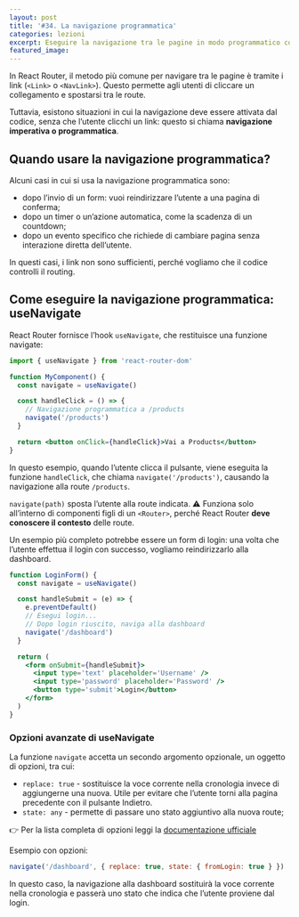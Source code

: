 ```yaml
---
layout: post
title: '#34. La navigazione programmatica'
categories: lezioni
excerpt: Eseguire la navigazione tra le pagine in modo programmatico con React Router
featured_image:
---
```


In React Router, il metodo più comune per navigare tra le pagine è tramite i link (`<Link>` o `<NavLink>`). Questo permette agli utenti di cliccare un collegamento e spostarsi tra le route.

Tuttavia, esistono situazioni in cui la navigazione deve essere attivata dal codice, senza che l’utente clicchi un link: questo si chiama **navigazione imperativa o programmatica**.

## Quando usare la navigazione programmatica?

Alcuni casi in cui si usa la navigazione programmatica sono:

- dopo l’invio di un form: vuoi reindirizzare l’utente a una pagina di conferma;
- dopo un timer o un’azione automatica, come la scadenza di un countdown;
- dopo un evento specifico che richiede di cambiare pagina senza interazione diretta dell’utente.

In questi casi, i link non sono sufficienti, perché vogliamo che il codice controlli il routing.

## Come eseguire la navigazione programmatica: useNavigate

React Router fornisce l’hook `useNavigate`, che restituisce una funzione navigate:

```jsx
import { useNavigate } from 'react-router-dom'

function MyComponent() {
  const navigate = useNavigate()

  const handleClick = () => {
    // Navigazione programmatica a /products
    navigate('/products')
  }

  return <button onClick={handleClick}>Vai a Products</button>
}
```

In questo esempio, quando l’utente clicca il pulsante, viene eseguita la funzione `handleClick`, che chiama `navigate('/products')`, causando la navigazione alla route `/products`.

`navigate(path)` sposta l’utente alla route indicata.
⚠️ Funziona solo all’interno di componenti figli di un `<Router>`, perché React Router **deve conoscere il contesto** delle route.

Un esempio più completo potrebbe essere un form di login: una volta che l’utente effettua il login con successo, vogliamo reindirizzarlo alla dashboard.

```jsx
function LoginForm() {
  const navigate = useNavigate()

  const handleSubmit = (e) => {
    e.preventDefault()
    // Esegui login...
    // Dopo login riuscito, naviga alla dashboard
    navigate('/dashboard')
  }

  return (
    <form onSubmit={handleSubmit}>
      <input type='text' placeholder='Username' />
      <input type='password' placeholder='Password' />
      <button type='submit'>Login</button>
    </form>
  )
}
```

### Opzioni avanzate di useNavigate

La funzione `navigate` accetta un secondo argomento opzionale, un oggetto di opzioni, tra cui:

- `replace: true` - sostituisce la voce corrente nella cronologia invece di aggiungerne una nuova. Utile per evitare che l’utente torni alla pagina precedente con il pulsante Indietro.
- `state: any` - permette di passare uno stato aggiuntivo alla nuova route;

👉 Per la lista completa di opzioni leggi la [documentazione ufficiale](https://reactrouter.com/api/hooks/useNavigate)

Esempio con opzioni:

```jsx
navigate('/dashboard', { replace: true, state: { fromLogin: true } })
```

In questo caso, la navigazione alla dashboard sostituirà la voce corrente nella cronologia e passerà uno stato che indica che l’utente proviene dal login.
